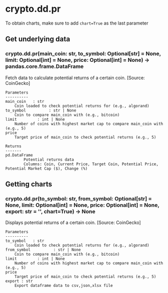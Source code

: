 # crypto.dd.pr

To obtain charts, make sure to add `chart=True` as the last parameter

## Get underlying data 
### crypto.dd.pr(main_coin: str, to_symbol: Optional[str] = None, limit: Optional[int] = None, price: Optional[int] = None) -> pandas.core.frame.DataFrame

Fetch data to calculate potential returns of a certain coin. [Source: CoinGecko]

    Parameters
    ----------
    main_coin   : str
        Coin loaded to check potential returns for (e.g., algorand)
    to_symbol          : str | None
        Coin to compare main_coin with (e.g., bitcoin)
    limit         : int | None
        Number of coins with highest market cap to compare main_coin with (e.g., 5)
    price
        Target price of main_coin to check potential returns (e.g., 5)

    Returns
    -------
    pd.DataFrame
            Potential returns data
            Columns: Coin, Current Price, Target Coin, Potential Price, Potential Market Cap ($), Change (%)

## Getting charts 
### crypto.dd.pr(to_symbol: str, from_symbol: Optional[str] = None, limit: Optional[int] = None, price: Optional[int] = None, export: str = '', chart=True) -> None

Displays potential returns of a certain coin. [Source: CoinGecko]

    Parameters
    ----------
    to_symbol   : str
        Coin loaded to check potential returns for (e.g., algorand)
    from_symbol          : str | None
        Coin to compare main_coin with (e.g., bitcoin)
    limit         : int | None
        Number of coins with highest market cap to compare main_coin with (e.g., 5)
    price
        Target price of main_coin to check potential returns (e.g., 5)
    export : str
        Export dataframe data to csv,json,xlsx file
